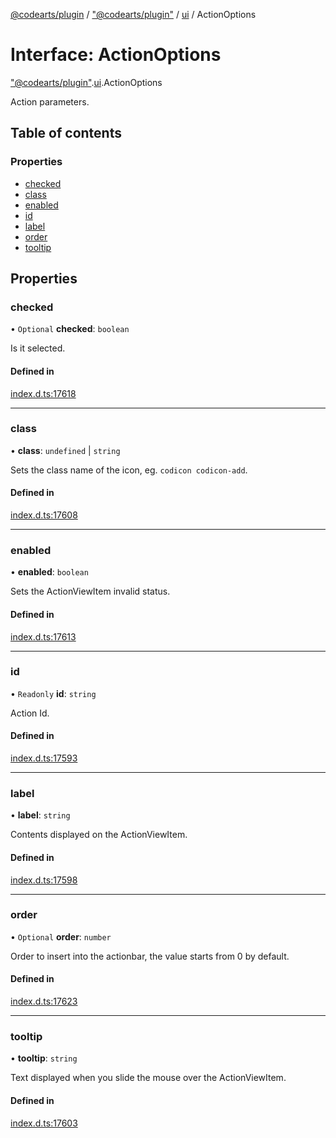 [@codearts/plugin](../README.md) / ["@codearts/plugin"](../modules/_codearts_plugin_.md) / [ui](../modules/codearts_plugin_.ui.md) / ActionOptions

# Interface: ActionOptions

["@codearts/plugin"](../modules/_codearts_plugin_.md).[ui](../modules/codearts_plugin_.ui.md).ActionOptions

Action parameters.

## Table of contents

### Properties

- [checked](codearts_plugin_.ui.ActionOptions.md#checked)
- [class](codearts_plugin_.ui.ActionOptions.md#class)
- [enabled](codearts_plugin_.ui.ActionOptions.md#enabled)
- [id](codearts_plugin_.ui.ActionOptions.md#id)
- [label](codearts_plugin_.ui.ActionOptions.md#label)
- [order](codearts_plugin_.ui.ActionOptions.md#order)
- [tooltip](codearts_plugin_.ui.ActionOptions.md#tooltip)

## Properties

### checked

• `Optional` **checked**: `boolean`

Is it selected.

#### Defined in

[index.d.ts:17618](https://github.com/xyz-fish/cloudide-plugin-api/blob/9927cd6/index.d.ts#L17618)

___

### class

• **class**: `undefined` \| `string`

Sets the class name of the icon, eg. `codicon codicon-add`.

#### Defined in

[index.d.ts:17608](https://github.com/xyz-fish/cloudide-plugin-api/blob/9927cd6/index.d.ts#L17608)

___

### enabled

• **enabled**: `boolean`

Sets the ActionViewItem invalid status.

#### Defined in

[index.d.ts:17613](https://github.com/xyz-fish/cloudide-plugin-api/blob/9927cd6/index.d.ts#L17613)

___

### id

• `Readonly` **id**: `string`

Action Id.

#### Defined in

[index.d.ts:17593](https://github.com/xyz-fish/cloudide-plugin-api/blob/9927cd6/index.d.ts#L17593)

___

### label

• **label**: `string`

Contents displayed on the ActionViewItem.

#### Defined in

[index.d.ts:17598](https://github.com/xyz-fish/cloudide-plugin-api/blob/9927cd6/index.d.ts#L17598)

___

### order

• `Optional` **order**: `number`

Order to insert into the actionbar, the value starts from 0 by default.

#### Defined in

[index.d.ts:17623](https://github.com/xyz-fish/cloudide-plugin-api/blob/9927cd6/index.d.ts#L17623)

___

### tooltip

• **tooltip**: `string`

Text displayed when you slide the mouse over the ActionViewItem.

#### Defined in

[index.d.ts:17603](https://github.com/xyz-fish/cloudide-plugin-api/blob/9927cd6/index.d.ts#L17603)
